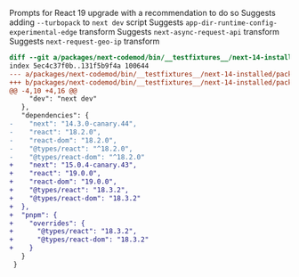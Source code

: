 Prompts for React 19 upgrade with a recommendation to do so
Suggests adding `--turbopack` to `next dev` script
Suggests `app-dir-runtime-config-experimental-edge` transform
Suggests `next-async-request-api` transform
Suggests `next-request-geo-ip` transform
```diff
diff --git a/packages/next-codemod/bin/__testfixtures__/next-14-installed/package.json b/packages/next-codemod/bin/__testfixtures__/next-14-installed/package.json
index 5ec4c37f0b..131f5b9f4a 100644
--- a/packages/next-codemod/bin/__testfixtures__/next-14-installed/package.json
+++ b/packages/next-codemod/bin/__testfixtures__/next-14-installed/package.json
@@ -4,10 +4,16 @@
     "dev": "next dev"
   },
   "dependencies": {
-    "next": "14.3.0-canary.44",
-    "react": "18.2.0",
-    "react-dom": "18.2.0",
-    "@types/react": "^18.2.0",
-    "@types/react-dom": "^18.2.0"
+    "next": "15.0.4-canary.43",
+    "react": "19.0.0",
+    "react-dom": "19.0.0",
+    "@types/react": "18.3.2",
+    "@types/react-dom": "18.3.2"
+  },
+  "pnpm": {
+    "overrides": {
+      "@types/react": "18.3.2",
+      "@types/react-dom": "18.3.2"
+    }
   }
 }
```
